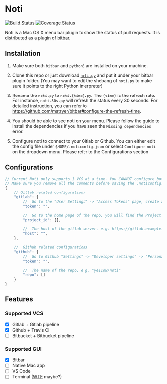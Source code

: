 # Noti

[![Build Status](https://travis-ci.org/ye11ow/noti.svg?branch=master)](https://travis-ci.org/ye11ow/noti)
[![Coverage Status](https://coveralls.io/repos/github/ye11ow/noti/badge.svg?branch=master)](https://coveralls.io/github/ye11ow/noti?branch=master)

Noti is a Mac OS X menu bar plugin to show the status of pull requests. It is distributed as a plugin of [bitbar](https://getbitbar.com/).

## Installation
1. Make sure both `bitbar` and `python3` are installed on your machine.

1. Clone this repo or just download [`noti.py`](https://raw.githubusercontent.com/ye11ow/noti/master/noti.py) and put it under your bitbar plugin folder. (You may want to edit the shebang of `noti.py` to make sure it points to the right Python interpreter)

1. Rename the `noti.py` to `noti.{time}.py`. The `{time}` is the refresh rate. For instance, `noti.30s.py` will refresh the status every 30 seconds. For detailed instruction, you can refer to https://github.com/matryer/bitbar#configure-the-refresh-time.

1. You should be able to see noti on your menu. Please follow the guide to install the dependencies if you have seen the `Missing dependencies` error.

1. Configure noti to connect to your Gitlab or Github. You can either edit the config file under `$HOME/.noticonfig.json` or select `Configure noti` on the dropdown menu. Please refer to the Configurations section

## Configurations

```javascript
// Current Noti only supports 1 VCS at a time. You CANNOT configure both gitlab and github.
// Make sure you remove all the comments before saving the .noticonfig.json file
{
    // Gitlab related configurations
    "gitlab": {
        //  Go to the "User Settings" -> "Access Tokens" page, create a Personal Access Token with "api" Scopes
        "token": "",

        //  Go to the home page of the repo, you will find the Project ID under the name of the repo (in grey).
        "project_id": [],

        //  The host of the gitlab server. e.g. https://gitlab.example.com
        "host": "",
    },

    //  Github related configurations
    "github": {
        //  Go to Github "Settings" -> "Developer settings" -> "Personal access tokens" and "Generate new token" with "repo" scopes
        "token": "",

        //  The name of the repo, e.g. "ye11ow/noti"
        "repo": []
    }
}
```

## Features

### Supported VCS

- [X] Gitlab + Gitlab pipeline
- [X] Github + Travis CI
- [ ] Bitbucket + Bitbucket pipeline

### Supported GUI

- [X] Bitbar
- [ ] Native Mac app
- [ ] VS Code
- [ ] Terminal ([WTF](https://wtfutil.com/) maybe?)
